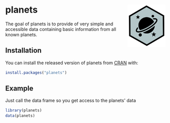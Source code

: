 # planets <img src="man/planets.png" align="right" width="120" />

<!-- badges: start -->
<!-- badges: end -->

The goal of planets is to provide of very simple and accessible data containing basic information from all known planets.

## Installation

You can install the released version of planets from [CRAN](https://CRAN.R-project.org) with:

``` r
install.packages("planets")
```

## Example

Just call the data frame so you get access to the planets' data

``` r
library(planets)
data(planets)
```


